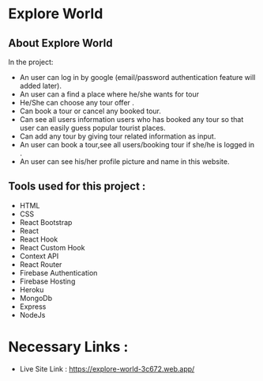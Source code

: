 # Explore World


## About Explore World

In the project: 
* An user can log in by google (email/password authentication feature will added later).
* An user can a find a place where he/she wants for tour
* He/She can choose any tour offer .
* Can  book a tour or cancel any booked tour.
* Can see all users information users who has booked any tour so that user can easily guess popular tourist places.
* Can add any tour by giving tour related information as input.
* An user can book a tour,see all users/booking tour if she/he is logged in . 
* An user can see his/her profile picture and name in this website.

## Tools used for this project :


* HTML
* CSS
* React Bootstrap
* React
* React Hook
* React Custom Hook
* Context API
* React Router
* Firebase Authentication
* Firebase Hosting
* Heroku
* MongoDb
* Express
* NodeJs

# Necessary Links :



* Live Site Link : https://explore-world-3c672.web.app/



